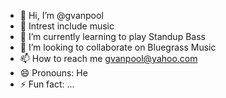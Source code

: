 - 👋 Hi, I’m @gvanpool
- 👀 Intrest include music
- 🌱 I’m currently learning to play Standup Bass
- 💞️ I’m looking to collaborate on Bluegrass Music
- 📫 How to reach me gvanpool@yahoo.com 
- 😄 Pronouns: He
- ⚡ Fun fact: ...

<!---
gvanpool/gvanpool is a ✨ special ✨ repository because its `README.md` (this file) appears on your GitHub profile.
You can click the Preview link to take a look at your changes.
--->
